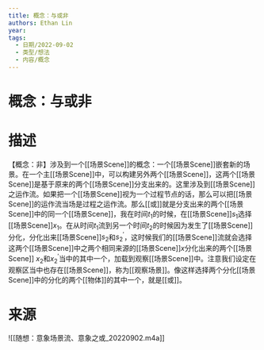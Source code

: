 ```yaml
---
title: 概念：与或非
authors: Ethan Lin
year:
tags:
  - 日期/2022-09-02 
  - 类型/想法 
  - 内容/概念 
---
```



# 概念：与或非





# 描述

【概念：非】涉及到一个[[场景Scene]]的概念：一个[[场景Scene]]嵌套新的场景。在一个主[[场景Scene]]中，可以构建另外两个[[场景Scene]]，这两个[[场景Scene]]是基于原来的两个[[场景Scene]]分支出来的。这里涉及到[[场景Scene]]之运作流。如果把一个[[场景Scene]]视为一个过程节点的话，那么可以把[[场景Scene]]的运作流当场是过程之运作流。那么[[或]]就是分支出来的两个[[场景Scene]]中的同一个[[场景Scene]]，我在时间$t_1$的时候，在[[场景Scene]]$s_1$选择[[场景Scene]]$x_1$。在从时间$t_1$流到另一个时间$t_2$的时候因为发生了[[场景Scene]]分化，分化出来[[场景Scene]]$s_2$和$s_2^\prime$，这时候我们的[[场景Scene]]流就会选择这两个[[场景Scene]]中之两个相同来源的[[场景Scene]]$x$分化出来的两个[[场景Scene]] $x_2$和$x_2^\prime$当中的其中一个，加载到观察[[场景Scene]]中。注意我们设定在观察区当中也存在[[场景Scene]]，称为[[观察场景]]。像这样选择两个分化[[场景Scene]]中的分化的两个[[物体]]的其中一个，就是[[或]]。

# 来源

![[随想：意象场景流、意象之或_20220902.m4a]]
